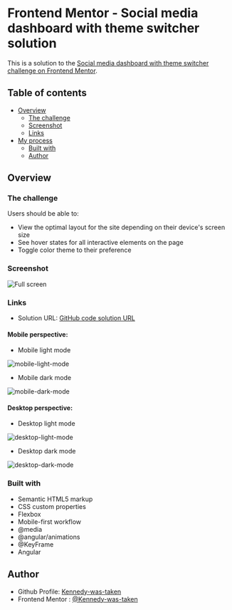 # Frontend Mentor - Social media dashboard with theme switcher solution

This is a solution to the [Social media dashboard with theme switcher challenge on Frontend Mentor](https://www.frontendmentor.io/challenges/social-media-dashboard-with-theme-switcher-6oY8ozp_H).


## Table of contents

- [Overview](#overview)
  - [The challenge](#the-challenge)
  - [Screenshot](#screenshot)
  - [Links](#links)
- [My process](#my-process)
  <!-- - [What I learned](#what-i-learned) -->
  - [Built with](#built-with)
  - [Author](#author)

## Overview

### The challenge

Users should be able to:

- View the optimal layout for the site depending on their device's screen size
- See hover states for all interactive elements on the page
- Toggle color theme to their preference


### Screenshot
  
   ![Full screen](./src/assets/content/desktop-preview.jpg)

### Links

- Solution URL: [GitHub code solution URL](https://github.com/Kennedy-was-taken/social-media-dashboard-with-theme-switcher-master)
<!-- - Live site Url : [Vercel QR code app](https://social-media-dashboard-with-theme-switcher-master-ruby.vercel.app/) -->


#### Mobile perspective:
  - Mobile light mode

  ![mobile-light-mode](./src/assets/content/mobile-design-light.jpg)

  - Mobile dark mode

  ![mobile-dark-mode](./src/assets/content/mobile-design-dark.jpg)



#### Desktop perspective:
  - Desktop light mode

  ![desktop-light-mode](./src/assets/content/desktop-design-light.jpg)

  - Desktop dark mode

  ![desktop-dark-mode](./src/assets/content/desktop-design-dark.jpg)

<!-- ### What I learned

  1. Creating a Click Outside Directive in Angular:

      - Implemented a click outside directive within Angular to facilitate the closing of modal windows, tooltips, or dropdown menus.
      - Linked the directive to the HTML tag to ensure that clicking outside the designated area triggers the closing action.
      - Ensured that clicking within the designated area keeps the component open.

  2. Utilizing '@angular/animations' for Basic Animations:

      - Learned to integrate '@angular/animations' to animate sidebar actions in TypeScript.
      - Manipulated the opacity of a layer using triggers, states, transitions, and animations.
      - Implemented animations for opening and closing actions, enhancing user experience and interface interactivity.

  3. CSS Transformations and Animations:

      - Refreshed understanding of CSS transformations for manipulating the positioning of HTML elements at various keyframes.
      - Employed CSS animations to define animation properties, enabling keyframes to animate according to specified parameters.
      - By mastering these techniques, I've enhanced my ability to create dynamic and interactive user interfaces within Angular applications. -->

### Built with

- Semantic HTML5 markup
- CSS custom properties
- Flexbox
- Mobile-first workflow
- @media
- @angular/animations
- @KeyFrame
- Angular

## Author

- Github Profile: [Kennedy-was-taken](https://github.com/Kennedy-was-taken)
- Frontend Mentor : [@Kennedy-was-taken](https://www.frontendmentor.io/profile/Kennedy-was-taken)